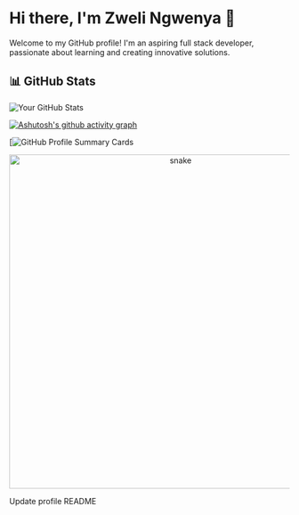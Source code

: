 # Hi there, I'm Zweli Ngwenya 👋

Welcome to my GitHub profile! I'm an aspiring full stack developer, passionate about learning and creating innovative solutions.

## 📊 GitHub Stats

![Your GitHub Stats](https://github-readme-stats.vercel.app/api?username=Zweli23&show_icons=true&theme=radical)

[![Ashutosh's github activity graph](https://github-readme-activity-graph.vercel.app/graph?username=Zweli23&theme=react-dark)](https://github.com/ashutosh00710/github-readme-activity-graph)

[![GitHub Profile Summary Cards](https://github-profile-summary-cards.vercel.app/api/cards/profile-details?username=Zweli23&theme=github_dark) 


<p align="center">
 <img width="600" src="assets/github-snake.svg" alt="snake"/>
</p>





Update profile README














